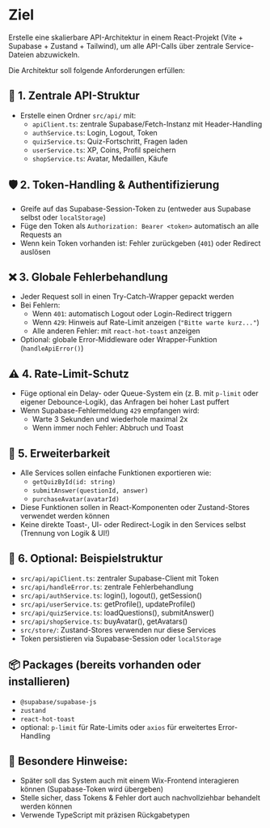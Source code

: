 # Ziel
Erstelle eine skalierbare API-Architektur in einem React-Projekt (Vite + Supabase + Zustand + Tailwind), um alle API-Calls über zentrale Service-Dateien abzuwickeln.  

Die Architektur soll folgende Anforderungen erfüllen:

## 🔁 1. Zentrale API-Struktur
- Erstelle einen Ordner `src/api/` mit:
  - `apiClient.ts`: zentrale Supabase/Fetch-Instanz mit Header-Handling
  - `authService.ts`: Login, Logout, Token
  - `quizService.ts`: Quiz-Fortschritt, Fragen laden
  - `userService.ts`: XP, Coins, Profil speichern
  - `shopService.ts`: Avatar, Medaillen, Käufe

## 🛡 2. Token-Handling & Authentifizierung
- Greife auf das Supabase-Session-Token zu (entweder aus Supabase selbst oder `localStorage`)
- Füge den Token als `Authorization: Bearer <token>` automatisch an alle Requests an
- Wenn kein Token vorhanden ist: Fehler zurückgeben (`401`) oder Redirect auslösen

## ❌ 3. Globale Fehlerbehandlung
- Jeder Request soll in einen Try-Catch-Wrapper gepackt werden
- Bei Fehlern:
  - Wenn `401`: automatisch Logout oder Login-Redirect triggern
  - Wenn `429`: Hinweis auf Rate-Limit anzeigen (`"Bitte warte kurz..."`)
  - Alle anderen Fehler: mit `react-hot-toast` anzeigen
- Optional: globale Error-Middleware oder Wrapper-Funktion (`handleApiError()`)

## ⚠️ 4. Rate-Limit-Schutz
- Füge optional ein Delay- oder Queue-System ein (z. B. mit `p-limit` oder eigener Debounce-Logik), das Anfragen bei hoher Last puffert
- Wenn Supabase-Fehlermeldung `429` empfangen wird:
  - Warte 3 Sekunden und wiederhole maximal 2x
  - Wenn immer noch Fehler: Abbruch und Toast

## 💾 5. Erweiterbarkeit
- Alle Services sollen einfache Funktionen exportieren wie:
  - `getQuizById(id: string)`
  - `submitAnswer(questionId, answer)`
  - `purchaseAvatar(avatarId)`
- Diese Funktionen sollen in React-Komponenten oder Zustand-Stores verwendet werden können
- Keine direkte Toast-, UI- oder Redirect-Logik in den Services selbst (Trennung von Logik & UI!)

## 🧪 6. Optional: Beispielstruktur
- `src/api/apiClient.ts`: zentraler Supabase-Client mit Token
- `src/api/handleError.ts`: zentrale Fehlerbehandlung
- `src/api/authService.ts`: login(), logout(), getSession()
- `src/api/userService.ts`: getProfile(), updateProfile()
- `src/api/quizService.ts`: loadQuestions(), submitAnswer()
- `src/api/shopService.ts`: buyAvatar(), getAvatars()
- `src/store/`: Zustand-Stores verwenden nur diese Services
- Token persistieren via Supabase-Session oder `localStorage`

## 📦 Packages (bereits vorhanden oder installieren)
- `@supabase/supabase-js`
- `zustand`
- `react-hot-toast`
- optional: `p-limit` für Rate-Limits oder `axios` für erweitertes Error-Handling

## 🧠 Besondere Hinweise:
- Später soll das System auch mit einem Wix-Frontend interagieren können (Supabase-Token wird übergeben)
- Stelle sicher, dass Tokens & Fehler dort auch nachvollziehbar behandelt werden können
- Verwende TypeScript mit präzisen Rückgabetypen

